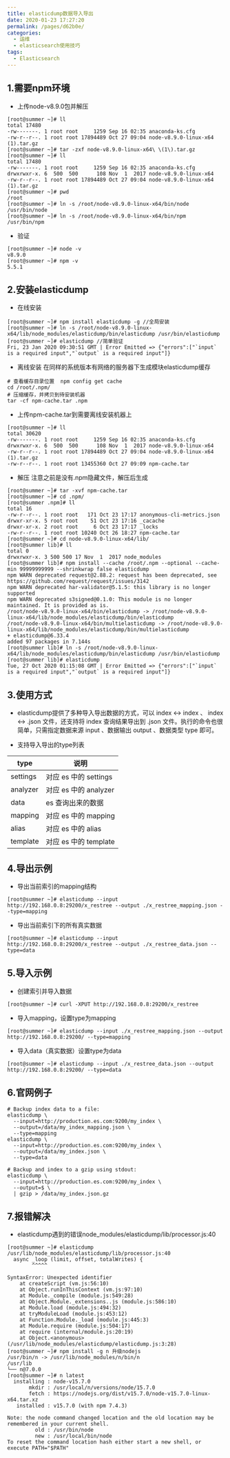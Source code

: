 ```yaml
---
title: elasticdump数据导入导出
date: 2020-01-23 17:27:20
permalink: /pages/d62b0e/
categories:
  - 运维
  - elasticsearch使用技巧
tags:
  - Elasticsearch
---
```

## 1.需要npm环境
- 上传node-v8.9.0包并解压
```shell
[root@summer ~]# ll
total 17480
-rw-------. 1 root root     1259 Sep 16 02:35 anaconda-ks.cfg
-rw-r--r--. 1 root root 17894489 Oct 27 09:04 node-v8.9.0-linux-x64 (1).tar.gz
[root@summer ~]# tar -zxf node-v8.9.0-linux-x64\ \(1\).tar.gz 
[root@summer ~]# ll
total 17480
-rw-------. 1 root root     1259 Sep 16 02:35 anaconda-ks.cfg
drwxrwxr-x. 6  500  500      108 Nov  1  2017 node-v8.9.0-linux-x64
-rw-r--r--. 1 root root 17894489 Oct 27 09:04 node-v8.9.0-linux-x64 (1).tar.gz
[root@summer ~]# pwd
/root
[root@summer ~]# ln -s /root/node-v8.9.0-linux-x64/bin/node /usr/bin/node
[root@summer ~]# ln -s /root/node-v8.9.0-linux-x64/bin/npm /usr/bin/npm
```
- 验证
```shell
[root@summer ~]# node -v 
v8.9.0
[root@summer ~]# npm -v
5.5.1
```
## 2.安装elasticdump
- 在线安装
```shell
[root@summer ~]# npm install elasticdump -g //全局安装
[root@summer ~]# ln -s /root/node-v8.9.0-linux-x64/lib/node_modules/elasticdump/bin/elasticdump /usr/bin/elasticdump
[root@summer ~]# elasticdump //简单验证
Fri, 23 Jan 2020 09:30:51 GMT | Error Emitted => {"errors":["`input` is a required input","`output` is a required input"]}
```
- 离线安装
在同样的系统版本有网络的服务器下生成模块elasticdump缓存
```shell
# 查看缓存目录位置  npm config get cache
cd /root/.npm/
# 压缩缓存，并拷贝到待安装机器
tar -cf npm-cache.tar .npm
```
- 上传npm-cache.tar到需要离线安装机器上
```shell
[root@summer ~]# ll
total 30620
-rw-------. 1 root root     1259 Sep 16 02:35 anaconda-ks.cfg
drwxrwxr-x. 6  500  500      108 Nov  1  2017 node-v8.9.0-linux-x64
-rw-r--r--. 1 root root 17894489 Oct 27 09:04 node-v8.9.0-linux-x64 (1).tar.gz
-rw-r--r--. 1 root root 13455360 Oct 27 09:09 npm-cache.tar
```

- 解压
注意之前是没有.npm隐藏文件，解压后生成
```shell
[root@summer ~]# tar -xvf npm-cache.tar
[root@summer ~]# cd .npm/
[root@summer .npm]# ll
total 16
-rw-r--r--. 1 root root   171 Oct 23 17:17 anonymous-cli-metrics.json
drwxr-xr-x. 5 root root    51 Oct 23 17:16 _cacache
drwxr-xr-x. 2 root root     6 Oct 23 17:17 _locks
-rw-r--r--. 1 root root 10240 Oct 26 18:27 npm-cache.tar
[root@summer ~]# cd node-v8.9.0-linux-x64/lib/
[root@summer lib]# ll
total 0
drwxrwxr-x. 3 500 500 17 Nov  1  2017 node_modules
[root@summer lib]# npm install --cache /root/.npm --optional --cache-min 99999999999 --shrinkwrap false elasticdump
npm WARN deprecated request@2.88.2: request has been deprecated, see https://github.com/request/request/issues/3142
npm WARN deprecated har-validator@5.1.5: this library is no longer supported
npm WARN deprecated s3signed@0.1.0: This module is no longer maintained. It is provided as is.
/root/node-v8.9.0-linux-x64/bin/elasticdump -> /root/node-v8.9.0-linux-x64/lib/node_modules/elasticdump/bin/elasticdump
/root/node-v8.9.0-linux-x64/bin/multielasticdump -> /root/node-v8.9.0-linux-x64/lib/node_modules/elasticdump/bin/multielasticdump
+ elasticdump@6.33.4
added 97 packages in 7.144s
[root@summer lib]# ln -s /root/node-v8.9.0-linux-x64/lib/node_modules/elasticdump/bin/elasticdump /usr/bin/elasticdump
[root@summer lib]# elasticdump
Tue, 27 Oct 2020 01:15:08 GMT | Error Emitted => {"errors":["`input` is a required input","`output` is a required input"]}
```
## 3.使用方式
- elasticdump提供了多种导入导出数据的方式，可以 index <-> index 、 index <-> .json 文件，还支持将 index 查询结果导出到 .json 文件。执行的命令也很简单，只需指定数据来源 input 、数据输出 output 、数据类型 type 即可。

- 支持导入导出的type列表

type|	说明
--|--
settings|	对应 es 中的 settings
analyzer|	对应 es 中的 analyzer
data	|es 查询出来的数据
mapping	|对应 es 中的 mapping
alias	|对应 es 中的 alias
template|	对应 es 中的 template


## 4.导出示例
- 导出当前索引的mapping结构
```shell  
[root@summer ~]# elasticdump --input http://192.168.0.8:29200/x_restree --output ./x_restree_mapping.json --type=mapping
```
- 导出当前索引下的所有真实数据
```shell 
[root@summer ~]# elasticdump --input http://192.168.0.8:29200/x_restree --output ./x_restree_data.json --type=data
```

## 5.导入示例
- 创建索引并导入数据
```shell  
[root@summer ~]# curl -XPUT http://192.168.0.8:29200/x_restree
```
- 导入mapping，设置type为mapping
```shell  
[root@summer ~]# elasticdump --input ./x_restree_mapping.json --output http://192.168.0.8:29200/ --type=mapping
```
- 导入data（真实数据）设置type为data
```shell  
[root@summer ~]# elasticdump --input ./x_restree_data.json --output http://192.168.0.8:29200/ --type=data
```

## 6.官网例子
```shell
# Backup index data to a file:
elasticdump \
  --input=http://production.es.com:9200/my_index \
  --output=/data/my_index_mapping.json \
  --type=mapping
elasticdump \
  --input=http://production.es.com:9200/my_index \
  --output=/data/my_index.json \
  --type=data

# Backup and index to a gzip using stdout:
elasticdump \
  --input=http://production.es.com:9200/my_index \
  --output=$ \
  | gzip > /data/my_index.json.gz
```

## 7.报错解决

- elasticdump遇到的错误node_modules/elasticdump/lib/processor.js:40

```shell
[root@summer ~]# elasticdump 
/usr/lib/node_modules/elasticdump/lib/processor.js:40
  async _loop (limit, offset, totalWrites) {
        ^^^^^

SyntaxError: Unexpected identifier
    at createScript (vm.js:56:10)
    at Object.runInThisContext (vm.js:97:10)
    at Module._compile (module.js:549:28)
    at Object.Module._extensions..js (module.js:586:10)
    at Module.load (module.js:494:32)
    at tryModuleLoad (module.js:453:12)
    at Function.Module._load (module.js:445:3)
    at Module.require (module.js:504:17)
    at require (internal/module.js:20:19)
    at Object.<anonymous> (/usr/lib/node_modules/elasticdump/elasticdump.js:3:28)
[root@summer ~]# npm install -g n 升级nodejs
/usr/bin/n -> /usr/lib/node_modules/n/bin/n
/usr/lib
└── n@7.0.0 
[root@summer ~]# n latest
  installing : node-v15.7.0
       mkdir : /usr/local/n/versions/node/15.7.0
       fetch : https://nodejs.org/dist/v15.7.0/node-v15.7.0-linux-x64.tar.xz
   installed : v15.7.0 (with npm 7.4.3)

Note: the node command changed location and the old location may be remembered in your current shell.
         old : /usr/bin/node
         new : /usr/local/bin/node
To reset the command location hash either start a new shell, or execute PATH="$PATH"
```


